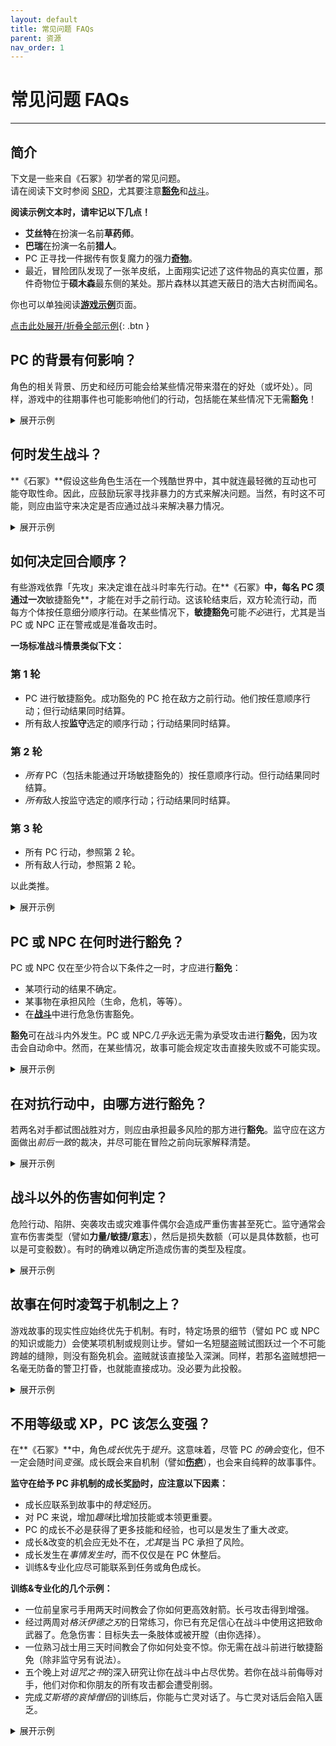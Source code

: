 ```yaml
---
layout: default
title: 常见问题 FAQs
parent: 资源
nav_order: 1
---
```


# 常见问题 FAQs
---

## 简介
下文是一些来自《石冢》初学者的常见问题。  
请在阅读下文时参阅 [SRD](/cairn-srd/)，尤其要注意[**豁免**](/cairn-srd/#豁免)和[战斗](/cairn-srd/#战斗)。

**阅读示例文本时，请牢记以下几点！**
- **艾丝特**在扮演一名前**草药师**。
- **巴瑞**在扮演一名前**猎人**。
- PC 正寻找一件据传有恢复魔力的强力[**奇物**](/cairn-srd/#奇物)。
- 最近，冒险团队发现了一张羊皮纸，上面翔实记述了这件物品的真实位置，那件奇物位于**硕木森**最东侧的某处。那片森林以其遮天蔽日的浩大古树而闻名。

你也可以单独阅读[**游戏示例**](/resources/example-of-play)页面。

<a href='#/' id='expAll' class='exp'>点击此处展开/折叠全部示例</a>{: .btn }

## PC 的背景有何影响？
角色的相关背景、历史和经历可能会给某些情况带来潜在的好处（或坏处）。同样，游戏中的往期事件也可能影响他们的行动，包括能在某些情况下无需**豁免**！

<details markdown="block">
  <summary>
展开示例
 </summary>

**监守**：「你们花了大半个早晨穿越**硕木森**，砍伐掉悬挂的藤蔓和齐膝高的荆棘。在周遭的灌丛中很容易迷路。更糟的是，太阳完全被头顶的茂密树枝给遮住了。」

**巴瑞**：「我的**猎人**背景有用吗？」

**监守**：「有用，不过你得每隔几分钟就停下来看看周围的环境，因此进展缓慢。你们继续向东朝目的地前进。」

**监守**：「几小时后，你们来到林中的一小块空地，这里非常适合小憩。空地的另一端有一条向东的小径，清晰可见。通往小径的入口被一株大花植物挡住了，它坐在一束孤独的阳光下，从张开的蓝色荚中滴出绿色的汁液。」

**埃丝特**：「作为一名前**草药师**，我能认出这株植物吗？」

**监守**：「能。你还知道，它大概会因为自然光充沛而过度茁壮。」

**艾丝特**：「这些颜色说明了什么？它有毒吗？绿色的汁液是怎么回事？」

**监守**：「你观察了这些现象，猜想的确如此，它很可能有毒，因为这些花瓣非常接近狼毒草。」

**巴瑞**：「好吧，计划是这样的：我爬到这植物上方的一棵树。把毯子盖在上去遮挡阳光。希望这能让荚合拢！」

**监守**：「你小心翼翼地把睡毯铺在树干之间，给下面植物的蓝色荚投下阴影。它们立即开始闭合，刚好可以让一个人小心地挤过去。」

**艾丝特**：「好极了。我要小心地摘下一片叶子备用，然后继续前进。」

**假若所有 PC 都没有相关经验或专业知识怎么办？**
- 假若没有 PC 具有**草药师**背景 ，监守很可能会宣布 PC 对植物的特性一无所知，（希望）玩家们会通过提问和实验来了解更多。
- 假若某名 PC 具有*间接*背景（譬如**猎人**），监守可采用[命运骰](/cairn-srd/#命运骰)，投 1d6。投得越高，PC 就越有可能知晓一些相关或实用的信息。

</details>

## 何时发生战斗？
**《石冢》**假设这些角色生活在一个残酷世界中，其中就连最轻微的互动也可能夺取性命。因此，应鼓励玩家寻找非暴力的方式来解决问题。当然，有时这不可能，则应由监守来决定是否应通过战斗来解决暴力情况。

<details markdown="block">
  <summary>
展开示例
 </summary>

**监守**：「傍晚时分，你们终于走出了森林边界。从林木线延伸出来，你们几乎要踏入一条将森林一分为二的裂谷。最后，你们到达了**鬼摔沟**，那是一条看上去无边无际的峡谷，没有桥梁可以跨越。从两侧陡峭的岩壁来看，爬下去会非常危险。不幸的是，你们的目标很可能就在对面，在那悬崖与世界边缘的交汇处。附近有一小块空地可供安营扎寨，由一棵种在裂谷边上的浩大橡树遮蔽着。」

**艾丝特**：「我觉得我们应该先扎营再出发。要是我们必须爬进或绕过这道鸿沟，我期望阳光亮起来！」

**巴瑞**：「确实。我想知道最安全的方法是什么？背靠峡谷？」

**监守**：「是的，除非发生什么事！顺便问一下，谁值第一班岗？」

**艾丝特**：「我值第一班。」

**监守**：「你们扎好营，吃了一份口粮。第一班岗值到一半时，你听到一阵树枝折断的声音，从营地西边的**硕木森**传来。你们打算怎么做？」

**艾丝特**：「我想踢醒我的战友，这样我就不是孤身一人了，我悄悄地朝着噪音的方向点点头，比了一个安静的手势。」

**监守**：「你这样做了，他坐了起来，这时，一对骇人的红眼出现在灌木丛后。」

**巴瑞**：「我们对这里的生物了解多少？」

**监守**：「你们知道，不论是什么生物在夜晚潜入这片森林，都很可能很危险。你们很可能没时间对即将从那里出来的家伙闲聊。」

**艾丝特**：「那我准备战斗。我站起来，拔出剑，准备好面对一切。」

</details>

## 如何决定回合顺序？
有些游戏依靠「先攻」来决定谁在战斗时率先行动。在**《石冢》**中，每名 PC 须通过一次**敏捷豁免**，才能在对手之前行动。这该轮结束后，双方轮流行动，而每方个体按任意细分顺序行动。在某些情况下，**敏捷豁免**可能*不必*进行，尤其是当 PC 或 NPC 正在警戒或是准备攻击时。

**一场标准战斗情景类似下文：**

### 第 1 轮
- PC 进行敏捷豁免。成功豁免的 PC 抢在敌方之前行动。他们按任意顺序行动；但行动结果同时结算。
- 所有敌人按**监守**选定的顺序行动；行动结果同时结算。

### 第 2 轮
- *所有* PC（包括未能通过开场敏捷豁免的）按任意顺序行动。但行动结果同时结算。
- *所有*敌人按监守选定的顺序行动；行动结果同时结算。

### 第 3 轮
- 所有 PC 行动，参照第 2 轮。
- 所有敌人行动，参照第 2 轮。

以此类推。

<details markdown="block">
  <summary>
展开示例
 </summary>

**监守**：「一只眼睛闪着红光的驼鹿状生物从营地对面的黑暗树林中冲出。当它直接向你跑来时，身上流下一片雾海, **巴瑞**。**艾丝特**准备就绪，所以她先行动。」

**巴瑞**：「我呢？」

**监守**：「你得先过一个**敏捷豁免**，看看能否抢在怪物之前行动。」

**巴瑞**：「我投 1d20，得出 17。哎呦。」

**监守**：「没错，豁免失败。**艾丝特**先行动，然后怪物行动。之后你们俩将按任意顺序再行动，然后又是怪物行动，依此类推。」

</details>

## PC 或 NPC 在何时进行**豁免**？
PC 或 NPC 仅在至少符合以下条件之一时，才应进行**豁免**：
- 某项行动的结果不确定。
- 某事物在承担风险（生命，危机，等等）。
- 在[**战斗**](/cairn-srd/#危急伤害)中进行危急伤害豁免。

**豁免**可在战斗内外发生。PC 或 NPC*几乎*永远无需为承受攻击进行**豁免**，因为攻击会自动命中。然而，在某些情况，故事可能会规定攻击直接失败或不可能实现。

<details markdown="block">
  <summary>
展开示例
 </summary>

**艾丝特**：「我们对这只生物有了解吗？」

**监守**：「有——它叫[**血驼鹿**](/resources/monsters/blood-elk/)，这是一种因巨大的贪婪或嫉妒而产生的杀人鹿。据你所知，它们非常强大。」

**艾丝特**：「我去！!这样的话，我想先用我的行动把伙伴从路上拖开，也许可以拖到你刚才提过的那棵橡树上。」

**监守**：「你当时已经站起身准备好了，所以我裁定这一切顺利实现，快到怪物都来不及转变方向。你设法把**巴瑞**拉到了现在已被践踏的营地东面，靠近离**鬼摔沟**只有几步之遥的橡树。现在，轮到**血驼鹿**的回合了。它穿过了**巴瑞**之前的位置，破坏了篝火。它疯狂地摆动着，几乎冲下了悬崖。它回头看向你们俩，眼里闪烁着仇恨的紫光。**巴瑞**，到了你的回合。你需要注意，你只有腰间小刀用于战斗，其他东西都还在营地里。更糕的是，黑暗阻碍了你的视线，你只能看到它火红的眼睛。伤害骰只有 1d4。」

**巴瑞**：「我尖叫着，把匕首直直地掷向怪物。我投了 1d4，结果是 1。」

**监守**：「小刀从你的手中飞出，划破了怪物头顶的迷雾，落在它身后一步之遥。野兽吃痛地呜呜怒吼，然后蹲下准备再次冲锋。到你们的回合了。按任意顺序行动。」

**艾丝特**：「我有个主意：那只怪物刚对**巴瑞**冲锋了，对吗？所以它很有可能再来一次。要是我把绳子的一头抛给**巴瑞**，然后把它绕到附近的树上呢？然后，要是怪物再冲过去踩他，他就可以……跳下悬崖？当然，要抓着绳子。」

**巴瑞**：「啊……听起来算是个计划，我觉得。成，就这么来！」

**为何巴瑞无需豁免就能成功把绳子绕在树上？**  
在一个回合中，PC 可尝试任何行动；只有在满足上述条件之一时，才需要**豁免**。**巴瑞**似乎有理由用绳子绕着大树（只有几英尺远）狂奔，而不会有太大的危险。若是他试图跑到**血驼鹿**附近，或者做了同样不确定或危险的事情，他就会需要**豁免**。

</details>

## 在对抗行动中，由哪方进行豁免？
若两名对手都试图战胜对方，则应由承担最多风险的那方进行**豁免**。监守应在这方面做出*前后一致*的裁决，并尽可能在冒险之前向玩家解释清楚。

<details markdown="block">
   <summary>
 展开示例
  </summary>

**监守**：「**艾丝特**，你把绳子的一头扔给**巴瑞**，他迅速把绳子绕在橡树上，然后冲向另一侧的悬崖峭壁，对着向他冲锋的怪物吼叫。**埃丝特**握紧一段绳子充当配重，以防他真摔下去。**巴瑞**，既然你已经就位，我允许你做出某种非战斗性反应。」

**巴瑞**：「好吧，要是它靠近我，我就站在悬崖边上，随时准备跳出去。」

**监守**：「明白了。现在轮到**血驼鹿**的回合了，显然它仍然对你非常生气，**巴瑞**。野兽扬起恶魔般的蹄子，再次向你冲来。你在最后一刹跳下悬崖，竭尽全力抓住绳子。**血驼鹿**在看到目标跳崖的一瞬间试图收回攻击。它会过一个**敏捷豁免**，看看能否成功停下。啊，它投出了 20，从悬崖上滚落到下面的茫茫黑暗中。」

**为什么血驼鹿没有按照战斗规则进行攻击投骰？**
这次攻击被认为是可能实现，但也非常危险。若该生物使用的是远程攻击或训练有素的近战攻击，那么攻击**巴瑞**的风险就会小得多。不幸的是，它是一只野兽，只能用锋利的蹄子来踩人。

**为什么由血驼鹿进行豁免，而不是也承担了风险的巴瑞？**  
在这个例子中，**血驼鹿**比人类对手面临的风险要大得多，因为：
- 作为一只戏弄的野兽，它很可能不具备创造性思维或解决高级问题的能力。
- 它的一部分主要特点就是体积大和速度快，这些特性很可能会使急刹车变得相当困难。
- 因此，在该情形下，**血驼鹿**没有任何情景或机制方面的优势。

相对而言，**巴瑞**的风险较小：
- 作为一名前猎人，他已经牢牢地建立起了自己在这方面的能力。
- **艾丝特**把绳子绑在一棵树上，自己充当配重。这提供了一个明显的*情境*优势。

若**巴瑞**受伤了，或者缺乏准备时间，那么可以要求**力量豁免**，看看他能否抓住绳子。

</details>

## 战斗以外的伤害如何判定？
危险行动、陷阱、突袭攻击或灾难事件偶尔会造成严重伤害甚至死亡。监守通常会宣布伤害类型（譬如**力量/敏捷/意志**），然后是损失数额（可以是具体数额，也可以是可变骰数）。有时的确难以确定所造成伤害的类型及程度。

<details markdown="block">
  <summary>
展开示例
 </summary>

**监守**：「与**血驼鹿**遭遇后，你们回到营地，尽量多睡一会儿。破晓时分，你们俩都醒了，准备继续旅行。」

**艾丝特**：「好。问题是，我们怎么穿过**鬼摔沟**？我们这边有桥吗？」

**监守**：「你们没看见有。在最北边，一丛树木环绕着峡谷，部分挡住了你们的去路；你们需要探索一番才能看到对面。不过，在南面几百米处，你们可以看到一个小岩架从峡谷内突出来，大概有五十英尺深。它形状像是字母『L』，非常靠近另一侧。可能得花些功夫才能爬上去，但似乎是可行的。」

**巴瑞**：「我说，我们去岩架那边吧。还带着绳子和岩钉吗？」

**艾丝特**：「嗯，我看不出还有什么好办法。咱们走。」

**监守**：「沿着峡谷走了半小时后，你们终于来到了岩架上方的一处。在裂谷深处，你们能看到清晨的茫茫雾气，下方则是潺潺的流水。」

**巴瑞**：「边缘附近是否有大石头?我想在上面锤一个岩钉，再把绳子绕上去。这样我可以安全地降下峡谷，到岩架上。」

**监守**：「你沿着边缘找到一块大石头，然后用锤子把岩顶敲了进去。」

**巴瑞**：「很好，我把自己放下来，然后点亮提灯。**艾丝特**会跟上来，我猜。」

**监守**：「你小心翼翼地把脚放在岩架上，试了试绳子，然后叫**艾丝特**爬了下来。她也安全到达岩架上之后，你开始打量周围的环境。岩架似乎沿着峡谷内侧蜿蜒而下，几乎延伸到谷底。下面的湍湍水声充斥着整个峡谷。你会把绳子留在回程的路上吗？」

**艾丝特**：「不幸的是，没错。我还要在地图上标出我们的位置。谁知道有没有用，但以防万一……好了，我们走吧。」

**监守**：「你小心翼翼地沿着岩架前行，将手指探入崖壁以确保安全。经过十五分钟的艰苦跋涉，终于来到了一个挡住前路的小瀑布前。冰冷的水流顺着湿滑的岩石表面流到下方的一个小盆地里。这里的岩壁上长满了青苔，要是你想穿过岩壁，很可能会滑倒。你们打算怎么做？」

**巴瑞**：「还有其他出路吗？」

**监守**：「据你所知没有。你可以试着爬下去，但那里很黑，很可能会更危险。」

**巴瑞**：「好吧，我想我还是去瀑布那边碰碰运气吧，谢谢。**艾丝特**，我走过去时你能帮我拿一下包吗？*

**艾丝特**：「那你还会带上我吗？不行，谢谢！」

**监守**：「你得过一个**敏捷豁免**，看看能否在不滑倒的情况下穿过光滑的路面。」

**巴瑞**：「好吧，我把提灯递给**艾丝特**，好空出双手……我投出了 14，失败了。该死。」

**监守**：「你从瀑布上滑落，跌入下面充满水的盆地，同时你的手重重地砸在水池边上。你遭受 1d4 敏捷伤害，并且无法用惯用手适当持握物品。这里几乎全黑，但你仍能看到战友的火炬光芒。」

**非战斗伤害应影响哪些属性?**
- 若受伤影响了身体力量或健康，则减少**力量**。*这不会引发**危急伤害豁免***。**力量**反映了 PC 的健康状况，并应以微妙而有趣的方式反映出来：也许此前无需**豁免**的事情，在现在需要了。
- 若受伤影响了他们的移动、快速反应或精细动作技能方面的能力，则减少**敏捷**。这也经常匹配故事影响；譬如，断指会影响 PC 的撬锁能力。
- 若 PC 的精神、意志力或决心遭受影响，则减少**意志**。特别是在魔法或外表损伤时，考虑到这一点尤其有帮助。譬如，灵魂被奥法能量灼伤的 PC 可能需要**意志**保存才能阅读咒语书。

几点考虑：
- 一种伤痛可能有多个方面：譬如，[**匮乏**](/cairn-srd/#匮乏疲乏)可能会伴随中毒导致的力量损失。同时提供克服疾病的潜在解决方案。
- **豁免**失败会遭受伤害。不要让玩家事后**豁免**。
- 故事中的伤痛和直接机制伤害一样严重。**敏捷**损失会影响角色的反应和速度，但断腿可能会使角色完全无法移动！

</details>

## 故事在何时凌驾于机制之上？
游戏故事的现实性应始终优先于机制。有时，特定场景的细节（譬如 PC 或 NPC 的知识或能力）会使某项机制或规则让步。譬如一名短腿盗贼试图跃过一个不可能跨越的缝隙，则没有豁免机会。盗贼就该直接坠入深渊。同样，若那名盗贼想把一名毫无防备的警卫打昏，也就能直接成功。没必要为此投骰。

<details markdown="block">
  <summary>
展开示例
 </summary>

**巴瑞**：「哎，真是个馊主意！我到底该怎么重新上去？除非……嘿，我能看到下方的黑暗多深？」

**监守**：「这里没有多少光亮，但有什么东西在你脚下的黑暗中闪烁。若是光线再亮一些，也许就能看清是什么了。」

**艾丝特**：「我干嘛不把提灯扔下去呢。这样需要投骰吗？」

**监守**：「一般不用。但请记住，他的手还受了点坠落伤。我会说得让他投骰，因为他那边风险最大。」

**巴瑞**：「我投出了 3。终于！」

**监守**：「**巴瑞**，你顺利接住了提灯。现在你能看清下方的裂谷了。你看到一系列小瀑布、盆地和突出的岩架，一直延伸到谷底的湍急河流。在南方约 50 英尺处，峡谷本身甚至变窄了，可想而知你能从那里跳到对岸！」

**巴瑞**：「哈！我就知道是好主意。但我们该怎么下去？」

**监守**：「实际上，你可以从你已经站在其中的小水潭里倾泻而下的瀑布滑下去……落差很短，所以就算你的手受伤了，也不会有什么大危险。」

**艾丝特**：「那我该怎么下去呢？等会儿，我有主意了。我能看到他，对吗？要是我跳下去……」

**巴瑞**：「……我能抓住你吗？该用哪只手？」

**艾丝特**：「别傻了。你会是我的着陆点。」

**监守**：「你应该知道，由于你的目标实际上是水池，因此没有严重危险，但这并不意味着毫无风险。你需要用双手紧紧抓住墙壁，这将是一段颠簸的旅程。有些东西可能会松动。」

**艾丝特**：「好吧，我的敏捷不太高，但也没办法……我投了 13，失败。看见了没，**巴瑞**？不止你倒霉。」

**监守**：「你跳下来了，但下坡路不太愉快。你背包里的一件物品被撞掉了，所以我要投一个命运骰……嘿，幸运的 5！好吧，你自己选是什么掉了出来。」

**艾丝特**：「要是我能自己选丢了什么……不如就选剩下的火炬吧？别的都太重要了，而且我们还有提灯和灯油。」

**监守**：「你们听到小金属碎片在峡谷壁上弹跳的声音，最后落在下面的流水中，溅起一片水花。」

</details>

## 不用等级或 XP，PC 该怎么变强？
在**《石冢》**中，角色*成长*优先于*提升*。这意味着，尽管 PC *的确会*变化，但不一定会随时间*变强*。成长既会来自机制（譬如[**伤疤**](/cairn-srd/#伤疤)），也会来自纯粹的故事事件。

**监守在给予 PC 非机制的成长奖励时，应注意以下因素：**
- 成长应联系到故事中的*特定*经历。
- 对 PC 来说，增加*趣味*比增加技能或本领更重要。
- PC 的成长不必是获得了更多技能和经验，也可以是发生了重大*改变*。
- 成长&改变的机会应无处不在，*尤其*是当 PC 承担了风险。
- 成长发生在*事情发生时*，而不仅仅是在 PC 休整后。
- 训练&专业化应尽可能联系到任务或角色成长。

**训练&专业化的几个示例：**
- 一位前皇家弓手用两天时间教会了你如何更高效射箭。长弓攻击得到增强。
- 经过两周对*格沃伊德之刃*的日常练习，你已有充足信心在战斗中使用这把致命武器了。危急伤害：目标失去一条肢体或被开膛（由你选择）。
- 一位熟习战士用三天时间教会了你如何处变不惊。你无需在战斗前进行敏捷豁免（除非监守另有说法）。
- 五个晚上对*诅咒之书*的深入研究让你在战斗中占尽优势。若你在战斗前侮辱对手，他们对你和你朋友的所有攻击都会遭受削弱。
- 完成*艾斯塔的哀悼僧侣*的训练后，你能与亡灵对话了。与亡灵对话后会陷入匮乏。


<details markdown="block">
  <summary>
展开示例
 </summary>

**监守**：「渐渐地，你们走进了近乎全然漆黑的峡谷。」你们的提灯足够明亮，不仅能确保安全旅行，还能作为闪亮的灯塔，指引可能在下方的任何人或物。幸运的是，至少现在看来，你们孤身在此。最终，下方河水的咆哮声开始淹没你们的声音。」

**艾丝特**：「唉，我有种不祥的预感。我们要往下走多远？」

**监守**：「实际上，你就在河床上面。你小心翼翼地把脚踏在光滑的石面上，高举提灯，看着水面闪闪发光，几乎是在回应你。你们离刚才看到的岩架也只有几十英尺远了。」

**艾丝特**：「我们觉得从那里穿过会有多危险？」

**监守**：「你们得跳过去。水流就在下方冲刷，所以你们会软着陆。河流看起来也很汹涌。*

**艾丝特**：「你之前说河水闪闪发光仿佛是在回应，那是什么意思？我不准备与智能河流打交道。」

**监守**：「你不能完全确定，但看起来里面可能有活物。作为一名前草药师，你已知晓生物性发光的植物。」

**巴瑞**：「植物？咱们能对付植物。我们干嘛不蹚过这条河呢？」

**艾丝特**：「嗯，这也许是个好主意。等等，隐藏的岩石之类怎么办？」

**监守**：「当然，你们可以试试。这里似乎也看不到太多伸出来的岩石。」

**艾丝特**：「这次我先来。你用你的好手把提灯举起来，**巴瑞**。」

**巴瑞**：「好主意。要是有东西从河里蹿出来想吃你，我也会喊叫的。」

**监守**：「你踏入湍急的河流。它拉扯着你的双腿，但除此之外，你感觉自己足够强壮，无需辅助即可穿越。渐渐地，你开始了旅程；每走一步，你都能看到五颜六色的植物——也许是藻类——仿佛回应一般随着你的脚步而发光、移动。也可能只是光线在作祟。」

**艾丝特**：「呃……我能感觉到它们吗？」

**监守**：「只感觉到河水的湿润。也许是隐约的痒痒，但那可能是芦苇。它们似乎对你的每一步都有反应。」

**艾丝特**：「有意思。要是我没有任何危险，也许会摸摸看。我们的光线足够我们看到河对岸吗？」

**监守**：「接近了。当**巴瑞**看到前方水域有东西在移动时，你们已经走过了一半路程。它浑身漆黑光滑，就像鳗鱼一样。它也有大概 5 英尺长。」

**巴瑞**：「我警告她往后退。」

**艾丝特**：「我能跑得过这东西吗？」

**监守**：「嗯……你得过一个敏捷豁免。」

**艾丝特**：「抱歉，**巴瑞**，我想看看我能不能跑得过它。等我回到陆地上，我们再想办法送你过去。好了，开始吧……好耶，是 2！我冲过去。」

**监守**：「你猛地加快步伐，在水上冲刺，溅起大片水花。每步跃动，你的脚都会扰乱里面五彩缤纷的生物。水开始在你的脚踝周围剧烈翻滚。前方，鳗鱼状的生物飞快地游开了，似乎在回应着什么。你终于抵达了对岸，身后是汩汩流淌的河水。当你跃出水面时，一些生物性发光物质粘在了你的右脚踝上。站在干燥的地面上，你似乎无法踢开它。它不会伤害你或任何东西，但感觉就像在你的脚踝上作了画一样。」

**艾丝特**：「该死！那滋味如何？另外，我在河的这一边看到了什么？」

**监守**：「感觉有点湿，但除此之外就像皮肤上的纹身一样。就像它是你的一部分。你现在所站的河岸几乎与对岸完全相同；要了解更多，你得进行一番探索。」

**艾丝特**：「我觉得，要是这基本无害的话，我暂且可以忽略它。**巴瑞**，你该怎么穿越这些鳗鱼作乱的漩涡？也许从更下面的岩架下去？」

**巴瑞**：「可行。你还剩多少火炬？我不想在去那边的时候让你身处黑暗。你也可以跟着我往下走一段儿，虽然光线可能不太好。」

**艾丝特**：「不幸的是，我全没了。不过，如果我跟着你，也许我能在这头做点什么，帮你跳过那个岩架？」

**监守**：「你们在湍急河流的两侧并行，**巴瑞**的灯光勉强照亮了你们的道路。**艾丝特<**，你必须紧贴河岸或避免踏入未知的阴影，这对你来说尤为困难。」

**艾丝特**：「若是我离河流够近，我想再研究一下。我还能看到漩涡状的生物性发光植物之类的吗？」

**监守**：「是的，它们似乎在跟随你。有趣的是，它们移动时发出的光亮几乎让你足以看到河中的景象。」

**巴瑞**：「那很好。也许现在你可以留意一下还有没有鳗鱼了？那我呢？当我踏步深入这座鸟不拉屎的峡谷时，我看到了什么？」

**监守**：「当你越来越靠近之前看到的突起岩架时，河岸一侧的墙壁就会随之变窄；事实上，你开始感觉被挤得很紧。幸运的是，你足够瘦小，勉强能爬到岩架上，它完全挡住了你的前路。」

**艾丝特**：「从我这边河岸能看到什么？我还在被迫拥抱河岸吗？」

**监守**：「从你这一端看，峡谷并不狭窄，这意味着从你所在的地方继续前进很容易，当然，你会远离光线。但更重要的是，你可以看到岩架曾延伸到河对岸，因为对岸也伸出了一个作为对称的岩架。但两者之间存在巨大裂隙。也许它在过去的什么时候倒塌了？总之，**巴瑞**可以试着爬上岩架，或者进入河道，在周围移动。至少这次不用绕过黏糊糊的瀑布了！」

**巴瑞**：「假设我可以轻松地攀登这个东西，我会说：让我们开始吧。」

**监守**：「你先把灯放上去，再引体向上，就轻松上去了。现在，你只需要穿越过去。」

**巴瑞**：「快问快答，河中心裂隙处的水是怎样的？」

**监守**：「从这里很难分辨，但若是你走近一点，可能会看得更清楚。不过**艾丝特**一直在注视着河水，她可以看到河水正在以环形快速流动。」

**艾丝特**：「这些是鳗鱼，对吧？我打赌就是鳗鱼。我的生物性朋友们现在在做什么？」

**监守**：「俯瞰岸边的水域，你会发现所有生物性发光的生物都逃走了，似乎是在害怕这一段河流。」

**艾丝特**：「嗯……好吧，我有个想法。**巴瑞**，你应该把提灯放在『桥』的裂中间，看看会发生什么。」

**巴瑞**：「恶，好吧。我小心翼翼地走到河中间的『桥』上，然后躺下，把提灯挂在桥边——但也只是刚刚好。我希望这里尽可能安全。」

**监守**：「当你放下提灯的那一刻，一条滑溜溜的黑鳗鱼跃入空中，用针一样的牙齿咬住提灯。不过，你很快就把它救回来了。鳗鱼溅回水中。」

**巴瑞**：「哇！太可怕了。我猜我需要豁免才能跳过去，对吗？」

**监守**：「除非你有更好的主意，是的。」

**艾丝特**：「我有主意。嘿，**巴瑞**，你为何不把那盏灯熄灭呢？」

**巴瑞**：「熄了。然后呢？」

**监守**：「你熄掉提灯。在黑暗中眨了眨眼，双眼逐渐适应了。突然，你看到远处的海岸上开始闪烁着光芒，**艾丝特**正站在那里。是她的脚踝，像蜡烛一样亮着！」

**艾丝特**：「等等，我现在能发光了？我成了人型火炬？」

**监守**：「在完全黑暗中，是的。祝愿你不用再到黑暗里乱逛了。」

**巴瑞**：「好吧，这很酷。所以鳗鱼喜欢光，对吗？这令我有了主意……」

</details>


<script src="/js/expand-all.js"></script>
